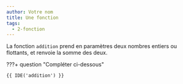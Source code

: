 ```yaml
---
author: Votre nom
title: Une fonction
tags:
  - 2-fonction
---
```


La fonction `addition` prend en paramètres deux nombres entiers ou flottants, et renvoie la somme des deux.

???+ question "Compléter ci-dessous"

    {{ IDE('addition') }}
